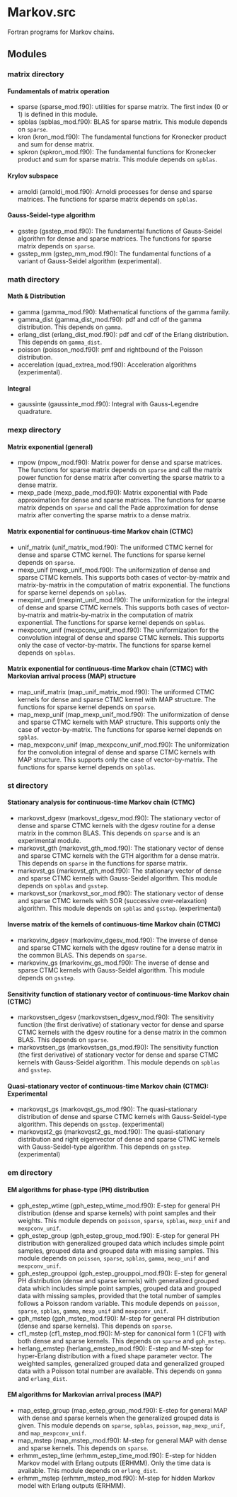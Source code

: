 # Markov.src

Fortran programs for Markov chains.

## Modules

### matrix directory

#### Fundamentals of matrix operation

- sparse (sparse_mod.f90): utilities for sparse matrix. The first index (0 or 1) is defined in this module.
- spblas (spblas_mod.f90): BLAS for sparse matrix. This module depends on `sparse`.
- kron (kron_mod.f90): The fundamental functions for Kronecker product and sum for dense matrix.
- spkron (spkron_mod.f90): The fundamental functions for Kronecker product and sum for sparse matrix. This module depends on `spblas`.

#### Krylov subspace

- arnoldi (arnoldi_mod.f90): Arnoldi processes for dense and sparse matrices. The functions for sparse matrix depends on `spblas`.

#### Gauss-Seidel-type algorithm

- gsstep (gsstep_mod.f90): The fundamental functions of Gauss-Seidel algorithm for dense and sparse matrices. The functions for sparse matrix depends on `sparse`.
- gsstep_mm (gstep_mm_mod.f90): The fundamental functions of a variant of Gauss-Seidel algorithm (experimental).

### math directory

#### Math & Distribution

- gamma (gamma_mod.f90): Mathematical functions of the gamma family.
- gamma_dist (gamma_dist_mod.f90): pdf and cdf of the gamma distribution. This depends on `gamma`.
- erlang_dist (erlang_dist_mod.f90): pdf and cdf of the Erlang distribution. This depends on `gamma_dist`.
- poisson (poisson_mod.f90): pmf and rightbound of the Poisson distribution.
- accerelation (quad_extrea_mod.f90): Acceleration algorithms (experimental).

#### Integral

- gaussinte (gaussinte_mod.f90): Integral with Gauss-Legendre quadrature.

### mexp directory

#### Matrix exponential (general)

- mpow (mpow_mod.f90): Matrix power for dense and sparse matrices. The functions for sparse matrix depends on `sparse` and call the matrix power function for dense matrix after converting the sparse matrix to a dense matrix.
- mexp_pade (mexp_pade_mod.f90): Matrix exponential with Pade approximation for dense and sparse matrices. The functions for sparse matrix depends on `sparse` and call the Pade approximation for dense matrix after converting the sparse matrix to a dense matrix.

#### Matrix exponential for continuous-time Markov chain (CTMC)

- unif_matrix (unif_matrix_mod.f90): The uniformed CTMC kernel for dense and sparse CTMC kernel. The functions for sparse kernel depends on `sparse`.
- mexp_unif (mexp_unif_mod.f90): The uniformization of dense and sparse CTMC kernels. This supports both cases of vector-by-matrix and matrix-by-matrix in the computation of matrix exponential. The functions for sparse kernel depends on `spblas`.
- mexpint_unif (mexpint_unif_mod.f90): The uniformization for the integral of dense and sparse CTMC kernels. This supports both cases of vector-by-matrix and matrix-by-matrix in the computation of matrix exponential. The functions for sparse kernel depends on `spblas`.
- mexpconv_unif (mexpconv_unif_mod.f90): The uniformization for the convolution integral of dense and sparse CTMC kernels. This supports only the case of vector-by-matrix. The functions for sparse kernel depends on `spblas`.

#### Matrix exponential for continuous-time Markov chain (CTMC) with Markovian arrival process (MAP) structure

- map_unif_matrix (map_unif_matrix_mod.f90): The uniformed CTMC kernels for dense and sparse CTMC kernel with MAP structure. The functions for sparse kernel depends on `sparse`.
- map_mexp_unif (map_mexp_unif_mod.f90): The uniformization of dense and sparse CTMC kernels with MAP structure. This supports only the case of vector-by-matrix. The functions for sparse kernel depends on `spblas`.
- map_mexpconv_unif (map_mexpconv_unif_mod.f90): The uniformization for the convolution integral of dense and sparse CTMC kernels with MAP structure. This supports only the case of vector-by-matrix. The functions for sparse kernel depends on `spblas`.

### st directory

#### Stationary analysis for continuous-time Markov chain (CTMC)

- markovst_dgesv (markovst_dgesv_mod.f90): The stationary vector of dense and sparse CTMC kernels with the dgesv routine for a dense matrix in the common BLAS. This depends on `sparse` and is an experimental module.
- markovst_gth (markovst_gth_mod.f90): The stationary vector of dense and sparse CTMC kernels with the GTH algorithm for a dense matrix. This depends on `sparse` in the functions for sparse matrix.
- markovst_gs (markovst_gth_mod.f90): The stationary vector of dense and sparse CTMC kernels with Gauss-Seidel algorithm. This module depends on `spblas` and `gsstep`.
- markovst_sor (markovst_sor_mod.f90): The stationary vector of dense and sparse CTMC kernels with SOR (successive over-relaxation) algorithm. This module depends on `spblas` and `gsstep`. (experimental)

#### Inverse matrix of the kernels of continuous-time Markov chain (CTMC)

- markovinv_dgesv (markovinv_dgesv_mod.f90): The inverse of dense and sparse CTMC kernels with the dgesv routine for a dense matrix in the common BLAS. This depends on `sparse`.
- markovinv_gs (markovinv_gs_mod.f90): The inverse of dense and sparse CTMC kernels with Gauss-Seidel algorithm. This module depends on `gsstep`.

#### Sensitivity function of stationary vector of continuous-time Markov chain (CTMC)

- markovstsen_dgesv (markovstsen_dgesv_mod.f90): The sensitivity function (the first derivative) of stationary vector for dense and sparse CTMC kernels with the dgesv routine for a dense matrix in the common BLAS. This depends on `sparse`.
- markovstsen_gs (markovstsen_gs_mod.f90): The sensitivity function (the first derivative) of stationary vector for dense and sparse CTMC kernels with Gauss-Seidel algorithm. This module depends on `spblas` and `gsstep`.

#### Quasi-stationary vector of continuous-time Markov chain (CTMC): Experimental

- markovqst_gs (markovqst_gs_mod.f90): The quasi-stationary distribution of dense and sparse CTMC kernels with Gauss-Seidel-type algorithm. This depends on `gsstep`. (experimental)
- markovqst2_gs (markovqst2_gs_mod.f90): The quasi-stationary distribution and right eigenvector of dense and sparse CTMC kernels with Gauss-Seidel-type algorithm. This depends on `gsstep`. (experimental)

### em directory

#### EM algorithms for phase-type (PH) distribution

- gph_estep_wtime (gph_estep_wtime_mod.f90): E-step for general PH distribution (dense and sparse kernels) with point samples and their weights. This module depends on `poisson`, `sparse`, `spblas`, `mexp_unif` and `mexpconv_unif`.
- gph_estep_group (gph_estep_group_mod.f90): E-step for general PH distribution with generalized grouped data which includes simple point samples, grouped data and grouped data with missing samples. This module depends on `poisson`, `sparse`, `spblas`, `gamma`, `mexp_unif` and `mexpconv_unif`.
- gph_estep_grouppoi (gph_estep_grouppoi_mod.f90): E-step for general PH distribution (dense and sparse kernels) with generalized grouped data which includes simple point samples, grouped data and grouped data with missing samples, provided that the total number of samples follows a Poisson random variable. This module depends on `poisson`, `sparse`, `spblas`, `gamma`, `mexp_unif` and `mexpconv_unif`.
- gph_mstep (gph_mstep_mod.f90): M-step for general PH distribution (dense and sparse kernels). This depends on `sparse`.
- cf1_mstep (cf1_mstep_mod.f90): M-step for canonical form 1 (CF1) with both dense and sparse kernels. This depends on `sparse` and `gph_mstep`.
- herlang_emstep (herlang_emstep_mod.f90): E-step and M-step for hyper-Erlang distribution with a fixed shape parameter vector. The weighted samples, generalized grouped data and generalized grouped data with a Poisson total number are available. This depends on `gamma` and `erlang_dist`.

#### EM algorithms for Markovian arrival process (MAP)

- map_estep_group (map_estep_group_mod.f90): E-step for general MAP with dense and sparse kernels when the generalized grouped data is given. This module depends on `sparse`, `spblas`, `poisson`, `map_mexp_unif`, and `map_mexpconv_unif`.
- map_mstep (map_mstep_mod.f90): M-step for general MAP with dense and sparse kernels. This depends on `sparse`.
- erhmm_estep_time (erhmm_estep_time_mod.f90): E-step for hidden Markov model with Erlang outputs (ERHMM). Only the time data is available. This module depends on `erlang_dist`.
- erhmm_mstep (erhmm_mstep_mod.f90): M-step for hidden Markov model with Erlang outputs (ERHMM).
